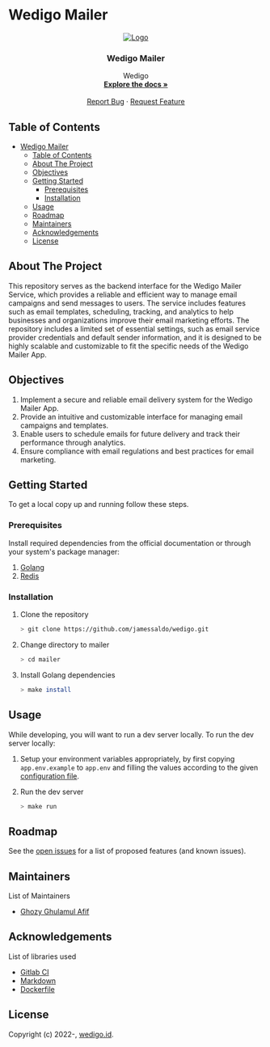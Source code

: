 # Wedigo Mailer

<!-- PROJECT LOGO -->
<div align="center">
<p>
  <a href="https://github.com/jamessaldo/wedigo/tree/main/mailer">
    <img src="../assets/logo.jpeg" alt="Logo">
  </a>

  <h3 align="center">Wedigo Mailer</h3>

  <p align="center">
   Wedigo
    <br />
    <a href="https://github.com/jamessaldo/wedigo/tree/main/mailer"><strong>Explore the docs »</strong></a>
    <br />
    <br />
    <a href="mailto:ghozyghlmlaff@gmail.com">Report Bug</a>
    ·
    <a href="mailto:ghozyghlmlaff@gmail.com">Request Feature</a>
  </p>
</p>
</div>

<!-- TABLE OF CONTENTS -->

## Table of Contents

- [Wedigo Mailer](#wedigo-mailer)
  - [Table of Contents](#table-of-contents)
  - [About The Project](#about-the-project)
  - [Objectives](#objectives)
  - [Getting Started](#getting-started)
    - [Prerequisites](#prerequisites)
    - [Installation](#installation)
  - [Usage](#usage)
  - [Roadmap](#roadmap)
  - [Maintainers](#maintainers)
  - [Acknowledgements](#acknowledgements)
  - [License](#license)

<!-- ABOUT THE PROJECT -->

## About The Project

This repository serves as the backend interface for the Wedigo Mailer Service, which provides a reliable and efficient way to manage email campaigns and send messages to users. The service includes features such as email templates, scheduling, tracking, and analytics to help businesses and organizations improve their email marketing efforts. The repository includes a limited set of essential settings, such as email service provider credentials and default sender information, and it is designed to be highly scalable and customizable to fit the specific needs of the Wedigo Mailer App.

## Objectives

1. Implement a secure and reliable email delivery system for the Wedigo Mailer App.
2. Provide an intuitive and customizable interface for managing email campaigns and templates.
3. Enable users to schedule emails for future delivery and track their performance through analytics.
4. Ensure compliance with email regulations and best practices for email marketing.

<!-- GETTING STARTED -->

## Getting Started

To get a local copy up and running follow these steps.

### Prerequisites

Install required dependencies from the official documentation or through your
system's package manager:

1. [Golang](https://go.dev/doc/install)
2. [Redis](https://redis.io/docs/getting-started/installation/)

### Installation

1. Clone the repository

   ```sh
   > git clone https://github.com/jamessaldo/wedigo.git
   ```
2. Change directory to mailer

    ```sh
    > cd mailer
    ```
3. Install Golang dependencies

   ```sh
   > make install
   ```

<!-- USAGE EXAMPLES -->

## Usage

While developing, you will want to run a dev server locally. To run the dev server locally:

1. Setup your environment variables appropriately, by first copying
   `app.env.example` to `app.env` and filling the values according to the given
   [configuration file](./docs/config.md).
2. Run the dev server

   ```sh
   > make run
   ```

<!-- ROADMAP -->

## Roadmap

See the [open issues](https://github.com/jamessaldo/wedigo/issues) for a list of proposed features (and known issues).

<!-- MAINTAINERS -->

## Maintainers

List of Maintainers

- [Ghozy Ghulamul Afif](mailto:ghozyghlmlaff@gmail.com)

<!-- ACKNOWLEDGEMENTS -->

## Acknowledgements

List of libraries used

- [Gitlab CI](https://docs.gitlab.com/ee/ci/)
- [Markdown](https://www.markdownguide.org/)
- [Dockerfile](https://docs.docker.com/develop/develop-images/dockerfile_best-practices/)

## License

Copyright (c) 2022-, [wedigo.id](https://wedigo.id).
